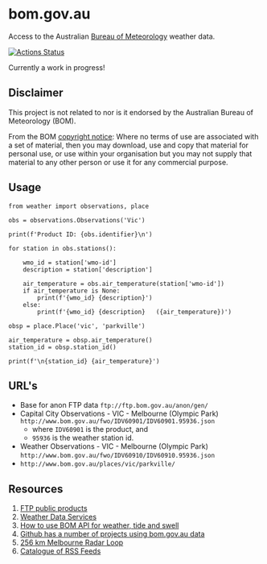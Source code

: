 # bom.gov.au
Access to the Australian [Bureau of Meteorology](https://bom.gov.au/) weather data.

[![Actions Status](https://github.com/tonyallan/weather-au/workflows/weather-au-build/badge.svg)](https://github.com/tonyallan/weather-au/actions)

Currently a work in progress!

## Disclaimer

This project is not related to nor is it endorsed by the Australian Bureau of Meteorology (BOM). 

From the BOM [copyright notice](http://reg.bom.gov.au/other/copyright.shtml): Where no terms of use are associated with a set of material, then you may download, use and copy that material for personal use, or use within your organisation but you may not supply that material to any other person or use it for any commercial purpose.

## Usage

```python3
from weather import observations, place

obs = observations.Observations('Vic')

print(f'Product ID: {obs.identifier}\n')

for station in obs.stations():

    wmo_id = station['wmo-id']                                  
    description = station['description']

    air_temperature = obs.air_temperature(station['wmo-id'])
    if air_temperature is None:
        print(f'{wmo_id} {description}')
    else:
        print(f'{wmo_id} {description}   ({air_temperature})')

obsp = place.Place('vic', 'parkville')

air_temperature = obsp.air_temperature()
station_id = obsp.station_id()

print(f'\n{station_id} {air_temperature}')
```

## URL's

- Base for anon FTP data `ftp://ftp.bom.gov.au/anon/gen/`
- Capital City Observations - VIC - Melbourne (Olympic Park) `http://www.bom.gov.au/fwo/IDV60901/IDV60901.95936.json`
  - where `IDV60901` is the product, and
  - `95936` is the weather station id.
- Weather Observations - VIC - Melbourne (Olympic Park) `http://www.bom.gov.au/fwo/IDV60910/IDV60910.95936.json`
- `http://www.bom.gov.au/places/vic/parkville/`

## Resources

1. [FTP public products](http://www.bom.gov.au/catalogue/anon-ftp.shtml)
1. [Weather Data Services](http://www.bom.gov.au/catalogue/data-feeds.shtml)
1. [How to use BOM API for weather, tide and swell](https://stackoverflow.com/questions/39534018/how-to-use-bom-api-for-weather-tide-and-swell)
1. [Github has a number of projects using bom.gov.au data](https://github.com/search?q=bom.gov.au)
1. [256 km Melbourne Radar Loop](http://www.bom.gov.au/products/IDR022.loop.shtml)
1. [Catalogue of RSS Feeds](http://www.bom.gov.au/rss/)

